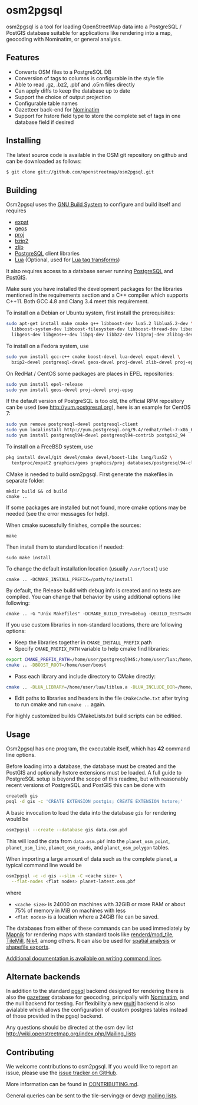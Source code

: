 # osm2pgsql #

osm2pgsql is a tool for loading OpenStreetMap data into a PostgreSQL / PostGIS
database suitable for applications like rendering into a map, geocoding with
Nominatim, or general analysis.

## Features ##

* Converts OSM files to a PostgreSQL DB
* Conversion of tags to columns is configurable in the style file
* Able to read .gz, .bz2, .pbf and .o5m files directly
* Can apply diffs to keep the database up to date
* Support the choice of output projection
* Configurable table names
* Gazetteer back-end for [Nominatim](http://wiki.openstreetmap.org/wiki/Nominatim)
* Support for hstore field type to store the complete set of tags in one database
  field if desired

## Installing ##

The latest source code is available in the OSM git repository on github
and can be downloaded as follows:

```sh
$ git clone git://github.com/openstreetmap/osm2pgsql.git
```

## Building ##

Osm2pgsql uses the [GNU Build System](http://www.gnu.org/software/automake/manual/html_node/GNU-Build-System.html)
to configure and build itself and requires 

* [expat](http://www.libexpat.org/)
* [geos](http://geos.osgeo.org/)
* [proj](http://proj.osgeo.org/)
* [bzip2](http://www.bzip.org/)
* [zlib](http://www.zlib.net/)
* [PostgreSQL](http://www.postgresql.org/) client libraries
* [Lua](http://www.lua.org/) (Optional, used for [Lua tag transforms](docs/lua.md))

It also requires access to a database server running
[PostgreSQL](http://www.postgresql.org/) and [PostGIS](http://www.postgis.net/).

Make sure you have installed the development packages for the libraries
mentioned in the requirements section and a C++ compiler which supports C++11.
Both GCC 4.8 and Clang 3.4 meet this requirement.

To install on a Debian or Ubuntu system, first install the prerequisites:

```sh
sudo apt-get install make cmake g++ libboost-dev lua5.2 liblua5.2-dev \
  libboost-system-dev libboost-filesystem-dev libboost-thread-dev libexpat1-dev \
  libgeos-dev libgeos++-dev libpq-dev libbz2-dev libproj-dev zlib1g-dev
```

To install on a Fedora system, use

```sh
sudo yum install gcc-c++ cmake boost-devel lua-devel expat-devel \
  bzip2-devel postgresql-devel geos-devel proj-devel zlib-devel proj-epsg
```

On RedHat / CentOS some packages are places in EPEL repositories:

```sh
sudo yum install epel-release
sudo yum install geos-devel proj-devel proj-epsg
```

If the default version of PostgreSQL is too old, the official RPM repository
can be used (see http://yum.postgresql.org), here is an example for CentOS 7:

```sh
sudo yum remove postgresql-devel postgresql-client
sudo yum localinstall http://yum.postgresql.org/9.4/redhat/rhel-7-x86_64/pgdg-centos94-9.4-2.noarch.rpm
sudo yum install postgresql94-devel postgresql94-contrib postgis2_94
```

To install on a FreeBSD system, use

```sh
pkg install devel/git devel/cmake devel/boost-libs lang/lua52 \
  textproc/expat2 graphics/geos graphics/proj databases/postgresql94-client
```

CMake is needed to build osm2pgsql. First generate the makefiles in separate folder:

    mkdir build && cd build
    cmake ..

If some packages are installed but not found, more cmake options may be needed
(see the error messages for help).

When cmake sucessfully finishes, compile the sources:

    make

Then install them to standard location if needed:

    sudo make install

To change the default installation location (usually ``/usr/local``) use

    cmake .. -DCMAKE_INSTALL_PREFIX=/path/to/install

By default, the Release build with debug info is created and no tests are compiled.
You can change that behavior by using additional options like following:

    cmake .. -G "Unix Makefiles" -DCMAKE_BUILD_TYPE=Debug -DBUILD_TESTS=ON

If you use custom libraries in non-standard locations, there are following options:

  - Keep the libraries together in ``CMAKE_INSTALL_PREFIX`` path
  - Specify ``CMAKE_PREFIX_PATH`` variable to help cmake find libraries:
```sh
export CMAKE_PREFIX_PATH=/home/user/postgresql945:/home/user/lua:/home/user/geos
cmake .. -DBOOST_ROOT=/home/user/boost
```
  - Pass each library and include directory to CMake directly:
```sh
cmake .. -DLUA_LIBRARY=/home/user/lua/liblua.a -DLUA_INCLUDE_DIR=/home/user/lua/include
```
  - Edit paths to libraries and headers in the file ``CMakeCache.txt`` after trying to run cmake
and run ``cmake ..`` again.


For highly customized builds CMakeLists.txt build scripts can be editied.

## Usage ##

Osm2pgsql has one program, the executable itself, which has **42** command line
options.

Before loading into a database, the database must be created and the PostGIS
and optionally hstore extensions must be loaded. A full guide to PostgreSQL
setup is beyond the scope of this readme, but with reasonably recent versions
of PostgreSQL and PostGIS this can be done with

```sh
createdb gis
psql -d gis -c 'CREATE EXTENSION postgis; CREATE EXTENSION hstore;'
```

A basic invocation to load the data into the database ``gis`` for rendering would be

```sh
osm2pgsql --create --database gis data.osm.pbf
```

This will load the data from ``data.osm.pbf`` into the ``planet_osm_point``,
``planet_osm_line``, ``planet_osm_roads``, and ``planet_osm_polygon`` tables.

When importing a large amount of data such as the complete planet, a typical
command line would be

```sh
osm2pgsql -c -d gis --slim -C <cache size> \
  --flat-nodes <flat nodes> planet-latest.osm.pbf
```
where
* ``<cache size>`` is 24000 on machines with 32GiB or more RAM
  or about 75% of memory in MiB on machines with less
* ``<flat nodes>`` is a location where a 24GiB file can be saved.

The databases from either of these commands can be used immediately by
[Mapnik](http://mapnik.org/) for rendering maps with standard tools like
[renderd/mod_tile](https://github.com/openstreetmap/mod_tile),
[TileMill](https://www.mapbox.com/tilemill/), [Nik4](https://github.com/Zverik/Nik4),
among others. It can also be used for [spatial analysis](docs/analysis.md) or
[shapefile exports](docs/export.md).

[Additional documentation is available on writing command lines](docs/usage.md).

## Alternate backends ##

In addition to the standard [pgsql](docs/pgsql.md) backend designed for
rendering there is also the [gazetteer](docs/gazetteer.md) database for
geocoding, principally with [Nominatim](http://www.nominatim.org/), and the
null backend for testing. For flexibility a new [multi](docs/multi.md)
backend is also avialable which allows the configuration of custom
postgres tables instead of those provided in the pgsql backend.

Any questions should be directed at the osm dev list
http://wiki.openstreetmap.org/index.php/Mailing_lists

## Contributing ##

We welcome contributions to osm2pgsql. If you would like to report an issue,
please use the [issue tracker on GitHub](https://github.com/openstreetmap/osm2pgsql/issues).

More information can be found in [CONTRIBUTING.md](CONTRIBUTING.md).

General queries can be sent to the tile-serving@ or dev@
[mailing lists](http://wiki.openstreetmap.org/wiki/Mailing_lists).
